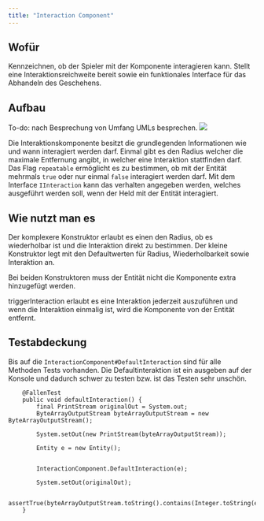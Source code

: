 ```yaml
---
title: "Interaction Component"
---
```


## Wofür

Kennzeichnen, ob der Spieler mit der Komponente interagieren kann.
Stellt eine Interaktionsreichweite bereit sowie ein funktionales Interface für das
Abhandeln des Geschehens.

## Aufbau

To-do: nach Besprechung von Umfang UMLs besprechen.
![](../img/interaction.png)

Die Interaktionskomponente besitzt die grundlegenden Informationen wie und wann interagiert werden darf.
Einmal gibt es den Radius welcher die maximale Entfernung angibt, in welcher eine Interaktion stattfinden darf.
Das Flag `repeatable` ermöglicht es zu bestimmen, ob mit der Entität mehrmals `true` oder nur einmal `false` interagiert werden darf.
Mit dem Interface `IInteraction` kann das verhalten angegeben werden, welches ausgeführt werden soll, wenn der Held mit der Entität interagiert.

## Wie nutzt man es

Der komplexere Konstruktor erlaubt es einen den Radius, ob es wiederholbar ist und die Interaktion direkt zu bestimmen.
Der kleine Konstruktor legt mit den Defaultwerten für Radius, Wiederholbarkeit sowie Interaktion an.

Bei beiden Konstruktoren muss der Entität nicht die Komponente extra hinzugefügt werden.

triggerInteraction erlaubt es eine Interaktion jederzeit auszuführen und wenn die Interaktion einmalig ist, wird die Komponente von der Entität entfernt.



## Testabdeckung

Bis auf die `InteractionComponent#DefaultInteraction` sind für alle Methoden Tests vorhanden.
Die Defaultinteraktion ist ein ausgeben auf der Konsole und dadurch schwer zu testen bzw. ist das Testen sehr unschön.
```
    @FallenTest
    public void defaultInteraction() {
        final PrintStream originalOut = System.out;
        ByteArrayOutputStream byteArrayOutputStream = new ByteArrayOutputStream();

        System.setOut(new PrintStream(byteArrayOutputStream));

        Entity e = new Entity();


        InteractionComponent.DefaultInteraction(e);

        System.setOut(originalOut);

        assertTrue(byteArrayOutputStream.toString().contains(Integer.toString(e.id)));
    }
```
